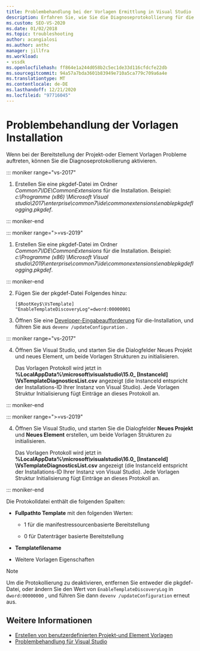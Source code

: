 ```yaml
---
title: Problembehandlung bei der Vorlagen Ermittlung in Visual Studio | Microsoft-Dokumentation
description: Erfahren Sie, wie Sie die Diagnoseprotokollierung für die Problembehandlung bei der Bereitstellung benutzerdefinierter Projekte und Vorlagen im Visual Studio SDK aktivieren.
ms.custom: SEO-VS-2020
ms.date: 01/02/2018
ms.topic: troubleshooting
author: acangialosi
ms.author: anthc
manager: jillfra
ms.workload:
- vssdk
ms.openlocfilehash: ff864e1a244d058b2c5ec1de33d116cfdcfe22db
ms.sourcegitcommit: 94a57a7bda3601b83949e710a5ca779c709a6a4e
ms.translationtype: MT
ms.contentlocale: de-DE
ms.lasthandoff: 12/21/2020
ms.locfileid: "97716045"
---
```

# <a name="troubleshooting-template-installation"></a>Problembehandlung der Vorlagen Installation

Wenn bei der Bereitstellung der Projekt-oder Element Vorlagen Probleme auftreten, können Sie die Diagnoseprotokollierung aktivieren.

::: moniker range="vs-2017"

1. Erstellen Sie eine pkgdef-Datei im Ordner *Common7\IDE\CommonExtensions* für die Installation. Beispiel: *c:\Programme (x86) \Microsoft Visual studio\2017\enterprise\common7\ide\commonextensions\enablepkgdeflogging.pkgdef*.

::: moniker-end

::: moniker range=">=vs-2019"

1. Erstellen Sie eine pkgdef-Datei im Ordner *Common7\IDE\CommonExtensions* für die Installation. Beispiel: *c:\Programme (x86) \Microsoft Visual studio\2019\enterprise\common7\ide\commonextensions\enablepkgdeflogging.pkgdef*.

::: moniker-end

2. Fügen Sie der pkgdef-Datei Folgendes hinzu:

    ```
    [$RootKey$\VsTemplate]
    "EnableTemplateDiscoveryLog"=dword:00000001
    ```

3. Öffnen Sie eine [Developer-Eingabeaufforderung](/dotnet/framework/tools/developer-command-prompt-for-vs) für die-Installation, und führen Sie aus `devenv /updateConfiguration` .

::: moniker range="vs-2017"

4. Öffnen Sie Visual Studio, und starten Sie die Dialogfelder Neues Projekt und neues Element, um beide Vorlagen Strukturen zu initialisieren.

   Das Vorlagen Protokoll wird jetzt in **%LocalAppData%\microsoft\visualstudio\15.0_ [InstanceId] \VsTemplateDiagnosticsList.csv** angezeigt (die InstanceId entspricht der Installations-ID Ihrer Instanz von Visual Studio). Jede Vorlagen Struktur Initialisierung fügt Einträge an dieses Protokoll an.

::: moniker-end

::: moniker range=">=vs-2019"

4. Öffnen Sie Visual Studio, und starten Sie die Dialogfelder **Neues Projekt** und **Neues Element** erstellen, um beide Vorlagen Strukturen zu initialisieren.

   Das Vorlagen Protokoll wird jetzt in **%LocalAppData%\microsoft\visualstudio\16.0_ [InstanceId] \VsTemplateDiagnosticsList.csv** angezeigt (die InstanceId entspricht der Installations-ID Ihrer Instanz von Visual Studio). Jede Vorlagen Struktur Initialisierung fügt Einträge an dieses Protokoll an.

::: moniker-end

Die Protokolldatei enthält die folgenden Spalten:

- **Fullpathto Template** mit den folgenden Werten:

  - 1 für die manifestressourcenbasierte Bereitstellung

  - 0 für Datenträger basierte Bereitstellung

- **Templatefilename**

- Weitere Vorlagen Eigenschaften

> [!NOTE]
> Um die Protokollierung zu deaktivieren, entfernen Sie entweder die pkgdef-Datei, oder ändern Sie den Wert von `EnableTemplateDiscoveryLog` in `dword:00000000` , und führen Sie dann `devenv /updateConfiguration` erneut aus.

## <a name="see-also"></a>Weitere Informationen

- [Erstellen von benutzerdefinierten Projekt-und Element Vorlagen](creating-custom-project-and-item-templates.md)
- [Problembehandlung für Visual Studio](/troubleshoot/visualstudio/welcome-visual-studio/)
